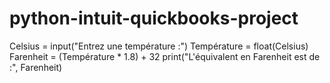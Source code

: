 # python-intuit-quickbooks-project
Celsius = input("Entrez une température :")
Température = float(Celsius)
Farenheit = (Température * 1.8) + 32
print("L'équivalent en Farenheit est de :", Farenheit)
